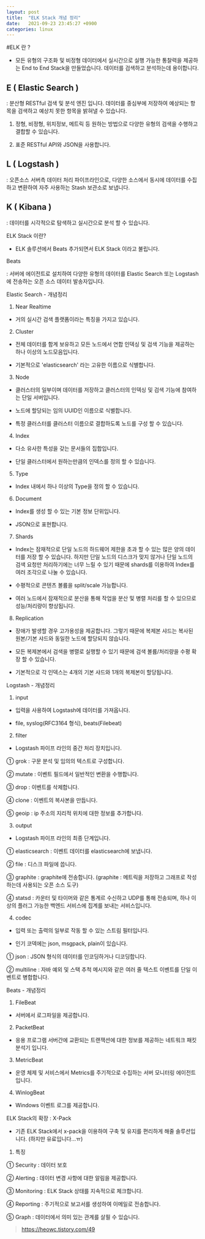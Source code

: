 ```yaml
---
layout: post
title:  "ELK Stack 개념 정리"
date:   2021-09-23 23:45:27 +0900
categories: linux 
---
```

#ELK 란 ?

- 모든 유형의 구조화 및 비정형 데이터에서 실시간으로 실행 가능한 통찰력을 제공하는 End to End Stack을 만들었습니다. 데이터를 검색하고 분석하는데 용이합니다.

## E ( Elastic Search )

: 분산형 RESTful 검색 및 분석 엔진 입니다. 데이터를 중심부에 저장하여 예상되는 항목을 검색하고 예상치 못한 항목을 밝혀낼 수 있습니다.

1) 정형, 비정형, 위치정보, 메트릭 등 원하는 방법으로 다양한 유형의 검색을 수행하고 결합할 수 있습니다.

2) 표준 RESTful API와 JSON을 사용합니다.



## L ( Logstash )

: 오픈소스 서버측 데이터 처리 파이프라인으로, 다양한 소스에서 동시에 데이터를 수집하고 변환하여 자주 사용하는 Stash 보관소로 보냅니다.

## K ( Kibana )

: 데이터를 시각적으로 탐색하고 실시간으로 분석 할 수 있습니다.

ELK Stack 이란?

- ELK 솔루션에서 Beats 추가되면서 ELK Stack 이라고 불립니다.

Beats

: 서버에 에이전트로 설치하여 다양한 유형의 데이터를 Elastic Search 또는 Logstash에 전송하는 오픈 소스 데이터 발송자입니다.

Elastic Search - 개념정리

1) Near Realtime

- 거의 실시간 검색 플랫폼이라는 특징을 가지고 있습니다.

2) Cluster

- 전체 데이터를 함계 보유하고 모든 노드에서 연합 인덱싱 및 검색 기능을 제공하는 하나 이상의 노드모음입니다.

- 기본적으로 'elasticsearch' 라는 고유한 이름으로 식별합니다.

3) Node

- 클러스터의 일부이며 데이터를 저장하고 클러스터의 인덱싱 및 검색 기능에 참여하는 단일 서버입니다.

- 노드에 할당되는 임의 UUID인 이름으로 식별합니다.

- 특정 클러스터를 클러스터 이름으로 결합하도록 노드를 구성 할 수 있습니다.


4) Index

- 다소 유사한 특성을 갖는 문서들의 집합입니다.

- 단일 클러스터에서 원하는만큼의 인덱스를 정의 할 수 있습니다.

5) Type

- Index 내에서 하나 이상의 Type을 정의 할 수 있습니다.

6) Document

- Index를 생성 할 수 있는 기본 정보 단위입니다.

- JSON으로 표현합니다.



7) Shards

- Index는 잠재적으로 단일 노드의 하드웨어 제한을 초과 할 수 있는 많은 양의 데이터를 저장 할 수 있습니다. 하지만 단일 노드의 디스크가 맞지 않거나 단일 노드의 검색 요청만 처리하기에는 너무 느릴 수 있기 때문에 shards를 이용하여 Index를 여러 조각으로 나눌 수 있습니다.

- 수평적으로 콘텐츠 볼륨을 split/scale 가능합니다.

- 여러 노드에서 잠재적으로 분산을 통해 작업을 분산 및 병렬 처리를 할 수 있으므로 성능/처리량이 향상됩니다.



8) Replication

- 장애가 발생할 경우 고가용성을 제공합니다. 그렇기 때문에 복제본 샤드는 복사된 원본/기본 샤드와 동일한 노드에 할당되지 않습니다.

- 모든 복제본에서 검색을 병렬로 실행할 수 있기 때문에 검색 볼륨/처리량을 수평 확장 할 수 있습니다.

- 기본적으로 각 인덱스는 4개의 기본 샤드와 1개의 복제본이 할당됩니다.





Logstash - 개념정리



1) input

- 입력을 사용하여 Logstash에 데이터를 가져옵니다.

- file, syslog(RFC3164 형식), beats(Filebeat)



2) filter

- Logstash 파이프 라인의 중간 처리 장치입니다.



① grok : 구문 분석 및 임의의 텍스트로 구성합니다.

② mutate : 이벤트 필드에서 일반적인 변환을 수행합니다.

③ drop : 이벤트를 삭제합니다.

④ clone : 이벤트의 복사본을 만듭니다.

⑤ geoip : ip 주소의 지리적 위치에 대한 정보를 추가합니다.



3) output

- Logstash 파이프 라인의 최종 단계입니다.



① elasticsearch : 이벤트 데이터를 elasticsearch에 보냅니다.

② file : 디스크 파일에 씁니다.

③ graphite : graphite에 전송합니다. (graphite : 메트릭을 저장하고 그래프로 작성하는데 사용되는 오픈 소스 도구)

④ statsd : 카운터 및 타이머와 같은 통계르 수신하고 UDP를 통해 전송되며, 하나 이상의 플러그 가능한 백엔드 서비스에 집계를 보내는 서비스입니다.



4) codec

- 입력 또는 출력의 일부로 작동 할 수 있는 스트림 필터입니다.

- 인기 코덱에는 json, msgpack, plain이 있습니다.



① json : JSON 형식의 데이터를 인코딩하거나 디코딩합니다.

② multiline : 자바 예외 및 스택 추척 메시지와 같은 여러 줄 텍스트 이벤트를 단일 이벤트로 병합합니다.


Beats - 개념정리

1) FileBeat

- 서버에서 로그파일을 제공합니다.

2) PacketBeat

- 응용 프로그램 서버간에 교환되는 트랜잭션에 대한 정보를 제공하는 네트워크 패킷 분석기 입니다.

3) MetricBeat

- 운영 체제 및 서비스에서 Metrics를 주기적으로 수집하는 서버 모니터링 에이전트입니다.

4) WinlogBeat

- Windows 이벤트 로그를 제공합니다.


ELK Stack의 확장 : X-Pack

- 기존 ELK Stack에서 x-pack을 이용하여 구축 및 유지를 편리하게 해줄 솔루션입니다. (하지만 유료입니다...ㅠ)



1) 특징

① Security : 데이터 보호

② Alerting : 데이터 변경 사항에 대한 알림을 제공합니다.

③ Monitoring : ELK Stack 상태를 지속적으로 체크합니다.

④ Reporting : 주기적으로 보고서를 생성하여 이메일로 전송합니다.

⑤ Graph : 데이터에서 의미 있는 관계를 살필 수 있습니다.

> https://heowc.tistory.com/49